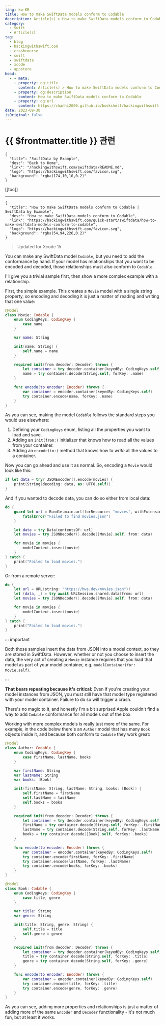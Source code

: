 ```yaml
---
lang: ko-KR
title: How to make SwiftData models conform to Codable
description: Article(s) > How to make SwiftData models conform to Codable
category:
  - Swift
  - Article(s)
tag: 
  - blog
  - hackingwithswift.com
  - crashcourse
  - swift
  - swiftdata
  - xcode
  - appstore
head:
  - - meta:
    - property: og:title
      content: Article(s) > How to make SwiftData models conform to Codable
    - property: og:description
      content: How to make SwiftData models conform to Codable
    - property: og:url
      content: https://chanhi2000.github.io/bookshelf/hackingwithswift.com/swiftdata/how-to-make-swiftdata-models-conform-to-codable.html
date: 2023-09-30
isOriginal: false
---
```


# {{ $frontmatter.title }} 관련

```component VPCard
{
  "title": "SwiftData by Example",
  "desc": "Back to Home",
  "link": "/hackingwithswift.com/swiftdata/README.md",
  "logo": "https://hackingwithswift.com/favicon.svg",
  "background": "rgba(174,10,10,0.2)"
}
```

[[toc]]

---

```component VPCard
{
  "title": "How to make SwiftData models conform to Codable | SwiftData by Example",
  "desc": "How to make SwiftData models conform to Codable",
  "link": "https://hackingwithswift.com/quick-start/swiftdata/how-to-make-swiftdata-models-conform-to-codable", 
  "logo": "https://hackingwithswift.com/favicon.svg",
  "background": "rgba(54,94,226,0.2)"
}
```

> Updated for Xcode 15

You can make any SwiftData model `Codable`, but you need to add the conformance by hand. If your model has relationships that you want to be encoded and decoded, those relationships must also conform to `Codable`.

I'll give you a trivial sample first, then show a more complex example with a relationship.

First, the simple example. This creates a `Movie` model with a single string property, so encoding and decoding it is just a matter of reading and writing that one value:

```swift
@Model
class Movie: Codable {
    enum CodingKeys: CodingKey {
        case name
    }

    var name: String

    init(name: String) {
        self.name = name
    }

    required init(from decoder: Decoder) throws {
        let container = try decoder.container(keyedBy: CodingKeys.self)
        name = try container.decode(String.self, forKey: .name)
    }

    func encode(to encoder: Encoder) throws {
        var container = encoder.container(keyedBy: CodingKeys.self)
        try container.encode(name, forKey: .name)
    }
}
```

As you can see, making the model `Codable` follows the standard steps you would use elsewhere: 

1. Defining your `CodingKeys` enum, listing all the properties you want to load and save.
2. Adding an `init(from:)` initializer that knows how to read all the values from your container.
3. Adding an `encode(to:)` method that knows how to *write* all the values to a container.

Now you can go ahead and use it as normal. So, encoding a `Movie` would look like this:

```swift
if let data = try? JSONEncoder().encode(movies) {
    print(String(decoding: data, as: UTF8.self))
}
```

And if you wanted to decode data, you can do so either from local data:

```swift
do {
    guard let url = Bundle.main.url(forResource: "movies", withExtension: "json") else {
        fatalError("Failed to find movies.json")
    }

    let data = try Data(contentsOf: url)
    let movies = try JSONDecoder().decode([Movie].self, from: data)

    for movie in movies {
        modelContext.insert(movie)
    }
} catch {
    print("Failed to load movies.")
}
```

Or from a remote server:

```swift
do {
    let url = URL(string: "https://hws.dev/movies.json")!
    let (data, _) = try await URLSession.shared.data(from: url)
    let movies = try JSONDecoder().decode([Movie].self, from: data)

    for movie in movies {
        modelContext.insert(movie)
    }
} catch {
    print("Failed to load movies.")
}
```

::: important

Both those samples insert the data from JSON into a model context, so they are stored in SwiftData. However, whether or not you choose to insert the data, the very act of creating a `Movie` instance requires that you load that model as part of your model container, e.g. `modelContainer(for: Movie.self)`.

:::

**That bears repeating because it's critical:** Even if you're creating your model instances from JSON, you must still have that model type registered with your model container. Failure to do so will trigger a crash.

There's no magic to it, and honestly I'm a bit surprised Apple couldn't find a way to add `Codable` conformance for all models out of the box.

Working with more complex models is really just more of the same. For example, in the code below there's an `Author` model that has many `Book` objects inside it, and because both conform to `Codable` they work great:

```swift
@Model
class Author: Codable {
    enum CodingKeys: CodingKey {
        case firstName, lastName, books
    }

    var firstName: String
    var lastName: String
    var books: [Book]

    init(firstName: String, lastName: String, books: [Book]) {
        self.firstName = firstName
        self.lastName = lastName
        self.books = books
    }

    required init(from decoder: Decoder) throws {
        let container = try decoder.container(keyedBy: CodingKeys.self)
        firstName = try container.decode(String.self, forKey: .firstName)
        lastName = try container.decode(String.self, forKey: .lastName)
        books = try container.decode([Book].self, forKey: .books)
    }

    func encode(to encoder: Encoder) throws {
        var container = encoder.container(keyedBy: CodingKeys.self)
        try container.encode(firstName, forKey: .firstName)
        try container.encode(lastName, forKey: .lastName)
        try container.encode(books, forKey: .books)
    }
}

@Model
class Book: Codable {
    enum CodingKeys: CodingKey {
        case title, genre
    }

    var title: String
    var genre: String

    init(title: String, genre: String) {
        self.title = title
        self.genre = genre
    }

    required init(from decoder: Decoder) throws {
        let container = try decoder.container(keyedBy: CodingKeys.self)
        title = try container.decode(String.self, forKey: .title)
        genre = try container.decode(String.self, forKey: .genre)
    }

    func encode(to encoder: Encoder) throws {
        var container = encoder.container(keyedBy: CodingKeys.self)
        try container.encode(title, forKey: .title)
        try container.encode(genre, forKey: .genre)
    }
}
```

As you can see, adding more properties and relationships is just a matter of adding more of the same `Encoder` and `Decoder` functionality - it's not much fun, but at least it works.

